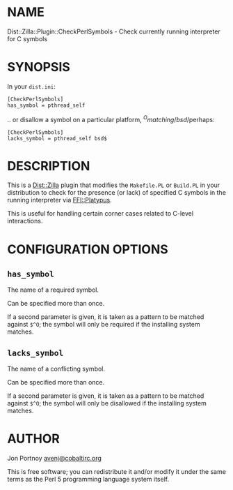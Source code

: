 # NAME

Dist::Zilla::Plugin::CheckPerlSymbols - Check currently running interpreter for C symbols

# SYNOPSIS

In your `dist.ini`:

    [CheckPerlSymbols]
    has_symbol = pthread_self

.. or disallow a symbol on a particular platform, $^O matching /bsd$/perhaps:

    [CheckPerlSymbols]
    lacks_symbol = pthread_self bsd$

# DESCRIPTION

This is a [Dist::Zilla](https://metacpan.org/pod/Dist::Zilla) plugin that modifies the `Makefile.PL` or
`Build.PL` in your distribution to check for the presence (or lack) of
specified C symbols in the running interpreter via [FFI::Platypus](https://metacpan.org/pod/FFI::Platypus).

This is useful for handling certain corner cases related to C-level
interactions.

# CONFIGURATION OPTIONS

## `has_symbol`

The name of a required symbol.

Can be specified more than once.

If a second parameter is given, it is taken as a pattern to be matched against
`$^O`; the symbol will only be required if the installing system matches.

## `lacks_symbol`

The name of a conflicting symbol.

Can be specified more than once.

If a second parameter is given, it is taken as a pattern to be matched against
`$^O`; the symbol will only be disallowed if the installing system matches.

# AUTHOR

Jon Portnoy <avenj@cobaltirc.org>

This is free software; you can redistribute it and/or modify it under
the same terms as the Perl 5 programming language system itself.
